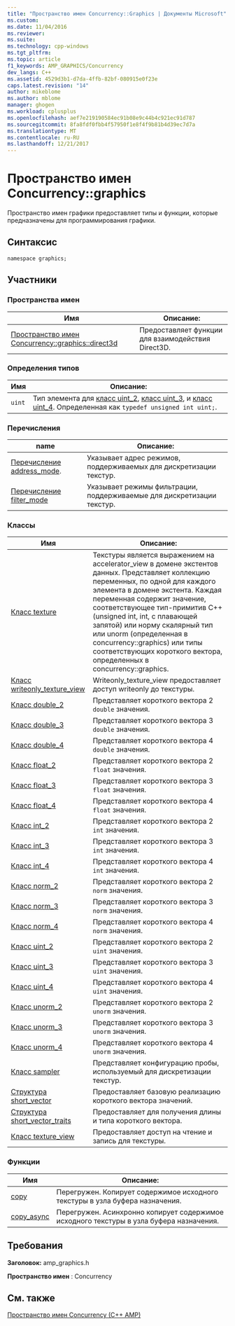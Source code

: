 ```yaml
---
title: "Пространство имен Concurrency::Graphics | Документы Microsoft"
ms.custom: 
ms.date: 11/04/2016
ms.reviewer: 
ms.suite: 
ms.technology: cpp-windows
ms.tgt_pltfrm: 
ms.topic: article
f1_keywords: AMP_GRAPHICS/Concurrency
dev_langs: C++
ms.assetid: 4529d3b1-d7da-4ffb-82bf-080915e0f23e
caps.latest.revision: "14"
author: mikeblome
ms.author: mblome
manager: ghogen
ms.workload: cplusplus
ms.openlocfilehash: aef7e219190584ec91b08e9c44b4c921ec91d787
ms.sourcegitcommit: 8fa8fdf0fbb4f57950f1e8f4f9b81b4d39ec7d7a
ms.translationtype: MT
ms.contentlocale: ru-RU
ms.lasthandoff: 12/21/2017
---
```

# <a name="concurrencygraphics-namespace"></a>Пространство имен Concurrency::graphics
Пространство имен графики предоставляет типы и функции, которые предназначены для программирования графики.  
  
## <a name="syntax"></a>Синтаксис  
  
```  
namespace graphics;  
```  
  
## <a name="members"></a>Участники  
  
### <a name="namespaces"></a>Пространства имен  
  
|Имя|Описание:|  
|----------|-----------------|  
|[Пространство имен Concurrency::graphics::direct3d](concurrency-graphics-direct3d-namespace.md)|Предоставляет функции для взаимодействия Direct3D.|  
  
### <a name="typedefs"></a>Определения типов  
  
|Имя|Описание:|  
|----------|-----------------|  
|`uint`|Тип элемента для [класс uint_2](uint-2-class.md), [класс uint_3](uint-3-class.md), и [класс uint_4](uint-4-class.md). Определенная как `typedef unsigned int uint;`.|  
  
### <a name="enumerations"></a>Перечисления  
  
|name|Описание:|  
|----------|-----------------|  
|[Перечисление address_mode](concurrency-graphics-namespace-enums.md#address_mode).|Указывает адрес режимов, поддерживаемых для дискретизации текстур.|  
|[Перечисление filter_mode](concurrency-graphics-namespace-enums.md#filter_mode)|Указывает режимы фильтрации, поддерживаемые для дискретизации текстур.|  
  
### <a name="classes"></a>Классы  
  
|Имя|Описание:|  
|----------|-----------------|  
|[Класс texture](texture-class.md)|Текстуры является выражением на accelerator_view в домене экстентов данных. Представляет коллекцию переменных, по одной для каждого элемента в домене экстента. Каждая переменная содержит значение, соответствующее тип-примитив C++ (unsigned int, int, с плавающей запятой) или норму скалярный тип или unorm (определенная в concurrency::graphics) или типы соответствующих короткого вектора, определенных в concurrency::graphics.|  
|[Класс writeonly_texture_view](writeonly-texture-view-class.md)|Writeonly_texture_view предоставляет доступ writeonly до текстуры.|  
|[Класс double_2](double-2-class.md)|Представляет короткого вектора 2 `double` значения.|  
|[Класс double_3](double-3-class.md)|Представляет короткого вектора 3 `double` значения.|  
|[Класс double_4](double-4-class.md)|Представляет короткого вектора 4 `double` значения.|  
|[Класс float_2](float-2-class.md)|Представляет короткого вектора 2 `float` значения.|  
|[Класс float_3](float-3-class.md)|Представляет короткого вектора 3 `float` значения.|  
|[Класс float_4](float-4-class.md)|Представляет короткого вектора 4 `float` значения.|  
|[Класс int_2](int-2-class.md)|Представляет короткого вектора 2 `int` значения.|  
|[Класс int_3](int-3-class.md)|Представляет короткого вектора 3 `int` значения.|  
|[Класс int_4](int-4-class.md)|Представляет короткого вектора 4 `int` значения.|  
|[Класс norm_2](norm-2-class.md)|Представляет короткого вектора 2 `norm` значения.|  
|[Класс norm_3](norm-3-class.md)|Представляет короткого вектора 3 `norm` значения.|  
|[Класс norm_4](norm-4-class.md)|Представляет короткого вектора 4 `norm` значения.|  
|[Класс uint_2](uint-2-class.md)|Представляет короткого вектора 2 `uint` значения.|  
|[Класс uint_3](uint-3-class.md)|Представляет короткого вектора 3 `uint` значения.|  
|[Класс uint_4](uint-4-class.md)|Представляет короткого вектора 4 `uint` значения.|  
|[Класс unorm_2](unorm-2-class.md)|Представляет короткого вектора 2 `unorm` значения.|  
|[Класс unorm_3](unorm-3-class.md)|Представляет короткого вектора 3 `unorm` значения.|  
|[Класс unorm_4](unorm-4-class.md)|Представляет короткого вектора 4 `unorm` значения.|  
|[Класс sampler](sampler-class.md)|Представляет конфигурацию пробы, используемый для дискретизации текстур.|  
|[Структура short_vector](short-vector-structure.md)|Предоставляет базовую реализацию короткого вектора значений.|  
|[Структура short_vector_traits](short-vector-traits-structure.md)|Предоставляет для получения длины и типа короткого вектора.|  
|[Класс texture_view](texture-view-class.md)|Предоставляет доступ на чтение и запись для текстуры.|  
  
### <a name="functions"></a>Функции  
  
|Имя|Описание:|  
|----------|-----------------|  
|[copy](concurrency-graphics-namespace-functions.md#copy)|Перегружен. Копирует содержимое исходного текстуры в узла буфера назначения.|  
|[copy_async](concurrency-graphics-namespace-functions.md#copy_async)|Перегружен. Асинхронно копирует содержимое исходного текстуры в узла буфера назначения.|  
  
## <a name="requirements"></a>Требования  
 **Заголовок:** amp_graphics.h  
  
 **Пространство имен** : Concurrency  
  
## <a name="see-also"></a>См. также  
 [Пространство имен Concurrency (C++ AMP)](concurrency-namespace-cpp-amp.md)
